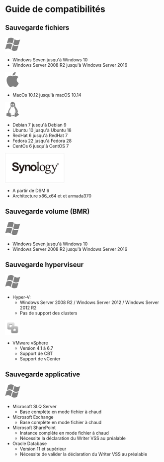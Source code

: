 # Guide de compatibilités

## Sauvegarde fichiers

![](../../.gitbook/assets/image%20%288%29.png)

* Windows Seven jusqu'à Windows 10
* Windows Server 2008 R2 jusqu'à Windows Server 2016

![](../../.gitbook/assets/image%20%282%29.png)

* MacOs 10.12 jusqu'à macOS 10.14

![](../../.gitbook/assets/image%20%2818%29.png)

* Debian 7 jusqu'à Debian 9
* Ubuntu 10 jusqu'à Ubuntu 18
* RedHat 6 jusqu'à RedHat 7 
* Fedora 22 jusqu'à Fedora 28 
* CentOs 6 jusqu'à CentOS 7

![](../../.gitbook/assets/image%20%2831%29.png)

* A partir de DSM 6
* Architecture x86\_x64 et et armada370

## Sauvegarde volume \(BMR\)

![](../../.gitbook/assets/image%20%288%29.png)

* Windows Seven jusqu'à Windows 10
* Windows Server 2008 R2 jusqu'à Windows Server 2016

## Sauvegarde hyperviseur

![](../../.gitbook/assets/image%20%288%29.png)

* Hyper-V: 
  * Windows Server 2008 R2 / Windows Server 2012 / Windows Server 2012 R2
  * Pas de support des clusters

![](../../.gitbook/assets/image%20%2828%29.png)

* VMware vSphere
  * Version 4.1 à 6.7
  * Support de CBT 
  * Support de vCenter

## Sauvegarde applicative

![](../../.gitbook/assets/image%20%288%29.png)

* Microsoft SLQ Server
  * Base complète en mode fichier à chaud
* Microsoft Exchange
  * Base complète en mode fichier à chaud
* Microsoft SharePoint
  * Instance complète en mode fichier à chaud
  * Nécessite la déclaration du Writer VSS au préalable
* Oracle Database
  * Version 11 et supérieur
  * Nécessite de valider la déclaration du Writer VSS au préalable

 



